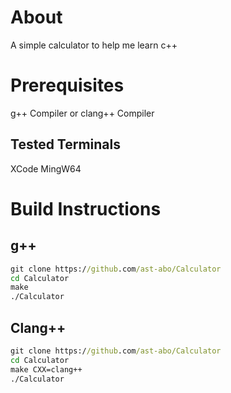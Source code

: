 # About
A simple calculator to help me learn c++

# Prerequisites
g++ Compiler or clang++ Compiler

## Tested Terminals
XCode
MingW64

# Build Instructions

## g++

```cmd
git clone https://github.com/ast-abo/Calculator
cd Calculator
make
./Calculator
```

## Clang++
```cmd
git clone https://github.com/ast-abo/Calculator
cd Calculator
make CXX=clang++
./Calculator
```
